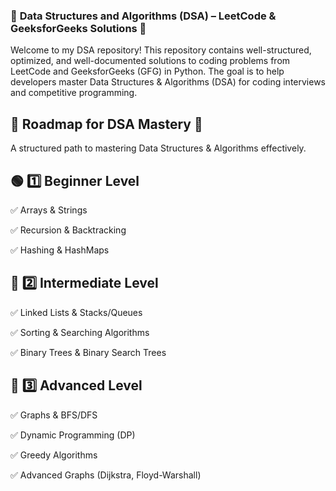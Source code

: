 ### 📌 **Data Structures and Algorithms (DSA) – LeetCode & GeeksforGeeks Solutions** 🚀

Welcome to my DSA repository! This repository contains well-structured, optimized, and well-documented solutions to coding problems from LeetCode and GeeksforGeeks (GFG) in Python. The goal is to help developers master Data Structures & Algorithms (DSA) for coding interviews and competitive programming.

## 📌 **Roadmap for DSA Mastery** 🚀

A structured path to mastering Data Structures & Algorithms effectively.

## 🟢 1️⃣ **Beginner Level**

✅ Arrays & Strings

✅ Recursion & Backtracking

✅ Hashing & HashMaps

## 🔵 2️⃣ **Intermediate Level**

✅ Linked Lists & Stacks/Queues

✅ Sorting & Searching Algorithms

✅ Binary Trees & Binary Search Trees

## 🔴 3️⃣ **Advanced Level**

✅ Graphs & BFS/DFS

✅ Dynamic Programming (DP)

✅ Greedy Algorithms

✅ Advanced Graphs (Dijkstra, Floyd-Warshall)




